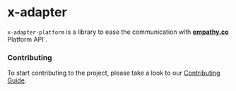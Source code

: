 # x-adapter

`x-adapter-platform` is a library to ease the communication with
**[empathy.co](https://empathy.co/)** Platform API`.

### Contributing

To start contributing to the project, please take a look to our
[Contributing Guide](../../.github/CONTRIBUTING.md).
